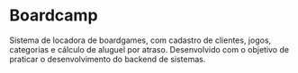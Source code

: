 # Boardcamp
Sistema de locadora de boardgames, com cadastro de clientes, jogos, categorias e cálculo de aluguel por atraso. Desenvolvido com o objetivo de praticar o desenvolvimento do backend de sistemas.
